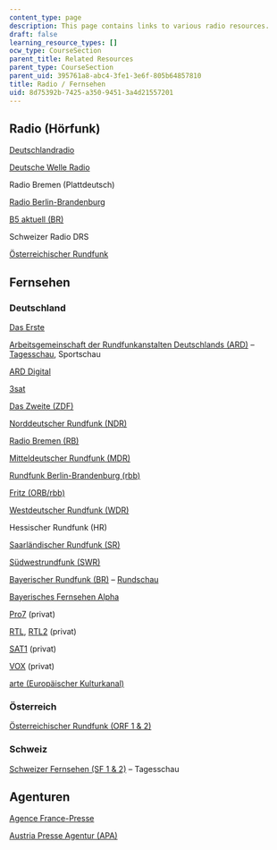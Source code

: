 ```yaml
---
content_type: page
description: This page contains links to various radio resources.
draft: false
learning_resource_types: []
ocw_type: CourseSection
parent_title: Related Resources
parent_type: CourseSection
parent_uid: 395761a8-abc4-3fe1-3e6f-805b64857810
title: Radio / Fernsehen
uid: 8d75392b-7425-a350-9451-3a4d21557201
---
```

## Radio (Hörfunk)

[Deutschlandradio](http://www.dradio.de/)

[Deutsche Welle Radio](http://www.dw-world.de/)

Radio Bremen (Plattdeutsch)

[Radio Berlin-Brandenburg](http://www.rbb-online.de/radio/index.html)

[B5 aktuell (BR)](http://www.br.de/radio/b5-aktuell/index.html)

Schweizer Radio DRS

[Österreichischer Rundfunk](http://radio.orf.at/)

## Fernsehen

### Deutschland

[Das Erste](http://www.daserste.de/)

[Arbeitsgemeinschaft der Rundfunkanstalten Deutschlands (ARD)](http://www.ard.de/) – [Tagesschau](http://www.tagesschau.de/), Sportschau

[ARD Digital](http://www.ard-digital.de/)

[3sat](http://www.3sat.de/)

[Das Zweite (ZDF)](http://www.zdf.de/)

[Norddeutscher Rundfunk (NDR)](http://www1.ndr.de/index.html?redir=1)

[Radio Bremen (RB)](http://www.radiobremen.de/)

[Mitteldeutscher Rundfunk (MDR)](http://www.mdr.de/)

[Rundfunk Berlin-Brandenburg (rbb)](http://www.rbb-online.de/)

[Fritz (ORB/rbb)](http://www.fritz.de/)

[Westdeutscher Rundfunk (WDR)](http://www.wdr.de/themen/homepages/homepage.jhtml)

Hessischer Rundfunk (HR)

[Saarländischer Rundfunk (SR)](http://www.sr-online.de/home/1655/)

[Südwestrundfunk (SWR)](http://www.swr-online.de/)

[Bayerischer Rundfunk (BR)](http://www.br.de/index.html) – [Rundschau](http://www.br.de/fernsehen/bayerisches-fernsehen/sendungen/rundschau/index.html)

[Bayerisches Fernsehen Alpha](http://www.br.de/fernsehen/br-alpha/index.html)

[Pro7](https://www.prosieben.de/) (privat)

[RTL](http://www.rtl.de/), [RTL2](http://www.rtl2.de/) (privat)

[SAT1](http://www.sat1.de/) (privat)

[VOX](http://www.vox.de/) (privat)

[arte (Europäischer Kulturkanal)](http://www.arte-tv.com/de/70.html)

### Österreich

[Österreichischer Rundfunk (ORF 1 & 2)](http://www.orf.at/)

### Schweiz

[Schweizer Fernsehen (SF 1 & 2)](http://www.sf.tv/) – Tagesschau

## Agenturen

[Agence France-Presse](http://www.afp.com/afpcom/de/)

[Austria Presse Agentur (APA)](http://www.apa.co.at/)